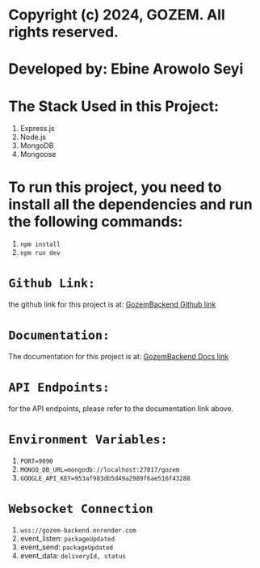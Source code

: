 # Copyright (c) 2024, GOZEM. All rights reserved.

# Developed by: Ebine Arowolo Seyi

# The Stack Used in this Project:
1. Express.js
2. Node.js
3. MongoDB
4. Mongoose


# To run this project, you need to install all the dependencies and run the following commands:

1. `npm install`
2. `npm run dev`

# `Github Link:` 
the github link for this project is at:  [GozemBackend Github link](https://github.com/Arosebine/gozem-backend.git)


# `Documentation:`
The documentation for this project is at:  [GozemBackend Docs link](https://documenter.getpostman.com/view/18447128/2sA3kVmgvt)


# `API Endpoints:`
for the API endpoints, please refer to the documentation link above.

# `Environment Variables:`
1. `PORT=9090`
2. `MONGO_DB_URL=mongodb://localhost:27017/gozem`
3. `GOOGLE_API_KEY=953af983db5d49a2989f6ae516f43288`


# `Websocket Connection`
1. `wss://gozem-backend.onrender.com`
2. event_listen: `packageUpdated`
3. event_send: `packageUpdated`
4. event_data: `deliveryId, status`
